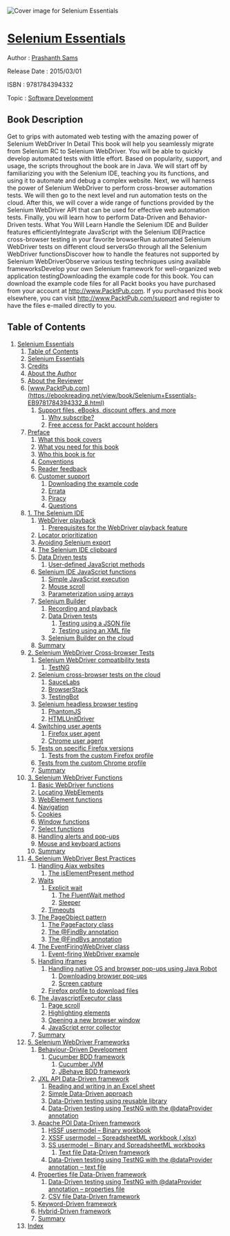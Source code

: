 ![Cover image for Selenium Essentials](https://imgdetail.ebookreading.net/cover/cover/software_development/EB9781784394332.jpg)

[Selenium Essentials](https://ebookreading.net/view/book/Selenium+Essentials-EB9781784394332_1.html "Selenium Essentials")
====================================================================================================================

Author : [Prashanth Sams](https://ebookreading.net/search/author/Prashanth+Sams)

Release Date : 2015/03/01

ISBN : 9781784394332

Topic : [Software Development](https://ebookreading.net/search/category/software-development)

Book Description
-----------------

Get to grips with automated web testing with the amazing power of Selenium WebDriver
In Detail
This book will help you seamlessly migrate from Selenium RC to Selenium WebDriver. You will be able to quickly develop automated tests with little effort. Based on popularity, support, and usage, the scripts throughout the book are in Java.
We will start off by familiarizing you with the Selenium IDE, teaching you its functions, and using it to automate and debug a complex website. Next, we will harness the power of Selenium WebDriver to perform cross-browser automation tests. We will then go to the next level and run automation tests on the cloud. After this, we will cover a wide range of functions provided by the Selenium WebDriver API that can be used for effective web automation tests. Finally, you will learn how to perform Data-Driven and Behavior-Driven tests.
What You Will Learn
Handle the Selenium IDE and Builder features efficientlyIntegrate JavaScript with the Selenium IDEPractice cross-browser testing in your favorite browserRun automated Selenium WebDriver tests on different cloud serversGo through all the Selenium WebDriver functionsDiscover how to handle the features not supported by Selenium WebDriverObserve various testing techniques using available frameworksDevelop your own Selenium framework for well-organized web application testingDownloading the example code for this book. You can download the example code files for all Packt books you have purchased from your account at http://www.PacktPub.com. If you purchased this book elsewhere, you can visit http://www.PacktPub.com/support and register to have the files e-mailed directly to you.
              
Table of Contents
-----------------

1. [Selenium Essentials](https://ebookreading.net/view/book/Selenium+Essentials-EB9781784394332_3.html)
    1. [Table of Contents](https://ebookreading.net/view/book/Selenium+Essentials-EB9781784394332_2.html)
    1. [Selenium Essentials](https://ebookreading.net/view/book/Selenium+Essentials-EB9781784394332_4.html)
    1. [Credits](https://ebookreading.net/view/book/Selenium+Essentials-EB9781784394332_5.html)
    1. [About the Author](https://ebookreading.net/view/book/Selenium+Essentials-EB9781784394332_6.html)
    1. [About the Reviewer](https://ebookreading.net/view/book/Selenium+Essentials-EB9781784394332_7.html)
    1. [www.PacktPub.com](https://ebookreading.net/view/book/Selenium+Essentials-EB9781784394332_8.html)
        1. [Support files, eBooks, discount offers, and more](https://ebookreading.net/view/book/Selenium+Essentials-EB9781784394332_8.html#ch00lvl3sec01)
            1. [Why subscribe?](https://ebookreading.net/view/book/Selenium+Essentials-EB9781784394332_8.html#ch00lvl4sec01)
            1. [Free access for Packt account holders](https://ebookreading.net/view/book/Selenium+Essentials-EB9781784394332_8.html#ch00lvl4sec02)
    1. [Preface](https://ebookreading.net/view/book/Selenium+Essentials-EB9781784394332_9.html)
        1. [What this book covers](https://ebookreading.net/view/book/Selenium+Essentials-EB9781784394332_9.html#ch00lvl1sec02)
        1. [What you need for this book](https://ebookreading.net/view/book/Selenium+Essentials-EB9781784394332_10.html)
        1. [Who this book is for](https://ebookreading.net/view/book/Selenium+Essentials-EB9781784394332_11.html)
        1. [Conventions](https://ebookreading.net/view/book/Selenium+Essentials-EB9781784394332_12.html)
        1. [Reader feedback](https://ebookreading.net/view/book/Selenium+Essentials-EB9781784394332_13.html)
        1. [Customer support](https://ebookreading.net/view/book/Selenium+Essentials-EB9781784394332_14.html)
            1. [Downloading the example code](https://ebookreading.net/view/book/Selenium+Essentials-EB9781784394332_14.html#ch00lvl2sec02)
            1. [Errata](https://ebookreading.net/view/book/Selenium+Essentials-EB9781784394332_14.html#ch00lvl2sec03)
            1. [Piracy](https://ebookreading.net/view/book/Selenium+Essentials-EB9781784394332_14.html#ch00lvl2sec04)
            1. [Questions](https://ebookreading.net/view/book/Selenium+Essentials-EB9781784394332_14.html#ch00lvl2sec05)
    1. [1. The Selenium IDE](https://ebookreading.net/view/book/Selenium+Essentials-EB9781784394332_15.html)
        1. [WebDriver playback](https://ebookreading.net/view/book/Selenium+Essentials-EB9781784394332_15.html#ch01lvl2sec06)
            1. [Prerequisites for the WebDriver playback feature](https://ebookreading.net/view/book/Selenium+Essentials-EB9781784394332_15.html#ch01lvl3sec02)
        1. [Locator prioritization](https://ebookreading.net/view/book/Selenium+Essentials-EB9781784394332_16.html)
        1. [Avoiding Selenium export](https://ebookreading.net/view/book/Selenium+Essentials-EB9781784394332_17.html)
        1. [The Selenium IDE clipboard](https://ebookreading.net/view/book/Selenium+Essentials-EB9781784394332_18.html)
        1. [Data Driven tests](https://ebookreading.net/view/book/Selenium+Essentials-EB9781784394332_19.html)
            1. [User-defined JavaScript methods](https://ebookreading.net/view/book/Selenium+Essentials-EB9781784394332_19.html#ch01lvl2sec09)
        1. [Selenium IDE JavaScript functions](https://ebookreading.net/view/book/Selenium+Essentials-EB9781784394332_20.html)
            1. [Simple JavaScript execution](https://ebookreading.net/view/book/Selenium+Essentials-EB9781784394332_20.html#ch01lvl2sec10)
            1. [Mouse scroll](https://ebookreading.net/view/book/Selenium+Essentials-EB9781784394332_20.html#ch01lvl2sec11)
            1. [Parameterization using arrays](https://ebookreading.net/view/book/Selenium+Essentials-EB9781784394332_20.html#ch01lvl2sec12)
        1. [Selenium Builder](https://ebookreading.net/view/book/Selenium+Essentials-EB9781784394332_21.html)
            1. [Recording and playback](https://ebookreading.net/view/book/Selenium+Essentials-EB9781784394332_21.html#ch01lvl2sec13)
            1. [Data Driven tests](https://ebookreading.net/view/book/Selenium+Essentials-EB9781784394332_21.html#ch01lvl2sec14)
                1. [Testing using a JSON file](https://ebookreading.net/view/book/Selenium+Essentials-EB9781784394332_21.html#ch01lvl3sec03)
                1. [Testing using an XML file](https://ebookreading.net/view/book/Selenium+Essentials-EB9781784394332_21.html#ch01lvl3sec04)
            1. [Selenium Builder on the cloud](https://ebookreading.net/view/book/Selenium+Essentials-EB9781784394332_21.html#ch01lvl2sec15)
        1. [Summary](https://ebookreading.net/view/book/Selenium+Essentials-EB9781784394332_22.html)
    1. [2. Selenium WebDriver Cross-browser Tests](https://ebookreading.net/view/book/Selenium+Essentials-EB9781784394332_23.html)
        1. [Selenium WebDriver compatibility tests](https://ebookreading.net/view/book/Selenium+Essentials-EB9781784394332_23.html#ch02lvl1sec14)
            1. [TestNG](https://ebookreading.net/view/book/Selenium+Essentials-EB9781784394332_23.html#ch02lvl2sec16)
        1. [Selenium cross-browser tests on the cloud](https://ebookreading.net/view/book/Selenium+Essentials-EB9781784394332_24.html)
            1. [SauceLabs](https://ebookreading.net/view/book/Selenium+Essentials-EB9781784394332_24.html#ch02lvl2sec17)
            1. [BrowserStack](https://ebookreading.net/view/book/Selenium+Essentials-EB9781784394332_24.html#ch02lvl2sec18)
            1. [TestingBot](https://ebookreading.net/view/book/Selenium+Essentials-EB9781784394332_24.html#ch02lvl2sec19)
        1. [Selenium headless browser testing](https://ebookreading.net/view/book/Selenium+Essentials-EB9781784394332_25.html)
            1. [PhantomJS](https://ebookreading.net/view/book/Selenium+Essentials-EB9781784394332_25.html#ch02lvl2sec20)
            1. [HTMLUnitDriver](https://ebookreading.net/view/book/Selenium+Essentials-EB9781784394332_25.html#ch02lvl2sec21)
        1. [Switching user agents](https://ebookreading.net/view/book/Selenium+Essentials-EB9781784394332_26.html)
            1. [Firefox user agent](https://ebookreading.net/view/book/Selenium+Essentials-EB9781784394332_26.html#ch02lvl2sec22)
            1. [Chrome user agent](https://ebookreading.net/view/book/Selenium+Essentials-EB9781784394332_26.html#ch02lvl2sec23)
        1. [Tests on specific Firefox versions](https://ebookreading.net/view/book/Selenium+Essentials-EB9781784394332_27.html)
            1. [Tests from the custom Firefox profile](https://ebookreading.net/view/book/Selenium+Essentials-EB9781784394332_27.html#ch02lvl2sec24)
        1. [Tests from the custom Chrome profile](https://ebookreading.net/view/book/Selenium+Essentials-EB9781784394332_28.html)
        1. [Summary](https://ebookreading.net/view/book/Selenium+Essentials-EB9781784394332_29.html)
    1. [3. Selenium WebDriver Functions](https://ebookreading.net/view/book/Selenium+Essentials-EB9781784394332_30.html)
        1. [Basic WebDriver functions](https://ebookreading.net/view/book/Selenium+Essentials-EB9781784394332_30.html#ch03lvl1sec21)
        1. [Locating WebElements](https://ebookreading.net/view/book/Selenium+Essentials-EB9781784394332_31.html)
        1. [WebElement functions](https://ebookreading.net/view/book/Selenium+Essentials-EB9781784394332_32.html)
        1. [Navigation](https://ebookreading.net/view/book/Selenium+Essentials-EB9781784394332_33.html)
        1. [Cookies](https://ebookreading.net/view/book/Selenium+Essentials-EB9781784394332_34.html)
        1. [Window functions](https://ebookreading.net/view/book/Selenium+Essentials-EB9781784394332_35.html)
        1. [Select functions](https://ebookreading.net/view/book/Selenium+Essentials-EB9781784394332_36.html)
        1. [Handling alerts and pop-ups](https://ebookreading.net/view/book/Selenium+Essentials-EB9781784394332_37.html)
        1. [Mouse and keyboard actions](https://ebookreading.net/view/book/Selenium+Essentials-EB9781784394332_38.html)
        1. [Summary](https://ebookreading.net/view/book/Selenium+Essentials-EB9781784394332_39.html)
    1. [4. Selenium WebDriver Best Practices](https://ebookreading.net/view/book/Selenium+Essentials-EB9781784394332_40.html)
        1. [Handling Ajax websites](https://ebookreading.net/view/book/Selenium+Essentials-EB9781784394332_40.html#ch04lvl1sec32)
            1. [The isElementPresent method](https://ebookreading.net/view/book/Selenium+Essentials-EB9781784394332_40.html#ch04lvl2sec25)
        1. [Waits](https://ebookreading.net/view/book/Selenium+Essentials-EB9781784394332_41.html)
            1. [Explicit wait](https://ebookreading.net/view/book/Selenium+Essentials-EB9781784394332_41.html#ch04lvl2sec26)
                1. [The FluentWait method](https://ebookreading.net/view/book/Selenium+Essentials-EB9781784394332_41.html#ch04lvl3sec05)
                1. [Sleeper](https://ebookreading.net/view/book/Selenium+Essentials-EB9781784394332_41.html#ch04lvl3sec06)
            1. [Timeouts](https://ebookreading.net/view/book/Selenium+Essentials-EB9781784394332_41.html#ch04lvl2sec27)
        1. [The PageObject pattern](https://ebookreading.net/view/book/Selenium+Essentials-EB9781784394332_42.html)
            1. [The PageFactory class](https://ebookreading.net/view/book/Selenium+Essentials-EB9781784394332_42.html#ch04lvl2sec28)
            1. [The @FindBy annotation](https://ebookreading.net/view/book/Selenium+Essentials-EB9781784394332_42.html#ch04lvl2sec29)
            1. [The @FindBys annotation](https://ebookreading.net/view/book/Selenium+Essentials-EB9781784394332_42.html#ch04lvl2sec30)
        1. [The EventFiringWebDriver class](https://ebookreading.net/view/book/Selenium+Essentials-EB9781784394332_43.html)
            1. [Event-firing WebDriver example](https://ebookreading.net/view/book/Selenium+Essentials-EB9781784394332_43.html#ch04lvl2sec31)
        1. [Handling iframes](https://ebookreading.net/view/book/Selenium+Essentials-EB9781784394332_44.html)
            1. [Handling native OS and browser pop-ups using Java Robot](https://ebookreading.net/view/book/Selenium+Essentials-EB9781784394332_44.html#ch04lvl2sec32)
                1. [Downloading browser pop-ups](https://ebookreading.net/view/book/Selenium+Essentials-EB9781784394332_44.html#ch04lvl3sec07)
                1. [Screen capture](https://ebookreading.net/view/book/Selenium+Essentials-EB9781784394332_44.html#ch04lvl3sec08)
            1. [Firefox profile to download files](https://ebookreading.net/view/book/Selenium+Essentials-EB9781784394332_44.html#ch04lvl2sec33)
        1. [The JavascriptExecutor class](https://ebookreading.net/view/book/Selenium+Essentials-EB9781784394332_45.html)
            1. [Page scroll](https://ebookreading.net/view/book/Selenium+Essentials-EB9781784394332_45.html#ch04lvl2sec34)
            1. [Highlighting elements](https://ebookreading.net/view/book/Selenium+Essentials-EB9781784394332_45.html#ch04lvl2sec35)
            1. [Opening a new browser window](https://ebookreading.net/view/book/Selenium+Essentials-EB9781784394332_45.html#ch04lvl2sec36)
            1. [JavaScript error collector](https://ebookreading.net/view/book/Selenium+Essentials-EB9781784394332_45.html#ch04lvl2sec37)
        1. [Summary](https://ebookreading.net/view/book/Selenium+Essentials-EB9781784394332_46.html)
    1. [5. Selenium WebDriver Frameworks](https://ebookreading.net/view/book/Selenium+Essentials-EB9781784394332_47.html)
        1. [Behaviour-Driven Development](https://ebookreading.net/view/book/Selenium+Essentials-EB9781784394332_47.html#ch05lvl1sec39)
            1. [Cucumber BDD framework](https://ebookreading.net/view/book/Selenium+Essentials-EB9781784394332_47.html#ch05lvl2sec38)
                1. [Cucumber JVM](https://ebookreading.net/view/book/Selenium+Essentials-EB9781784394332_47.html#ch05lvl3sec09)
                1. [JBehave BDD framework](https://ebookreading.net/view/book/Selenium+Essentials-EB9781784394332_47.html#ch05lvl3sec10)
        1. [JXL API Data-Driven framework](https://ebookreading.net/view/book/Selenium+Essentials-EB9781784394332_48.html)
            1. [Reading and writing in an Excel sheet](https://ebookreading.net/view/book/Selenium+Essentials-EB9781784394332_48.html#ch05lvl2sec39)
            1. [Simple Data-Driven approach](https://ebookreading.net/view/book/Selenium+Essentials-EB9781784394332_48.html#ch05lvl2sec40)
            1. [Data-Driven testing using reusable library](https://ebookreading.net/view/book/Selenium+Essentials-EB9781784394332_48.html#ch05lvl2sec41)
            1. [Data-Driven testing using TestNG with the @dataProvider annotation](https://ebookreading.net/view/book/Selenium+Essentials-EB9781784394332_48.html#ch05lvl2sec42)
        1. [Apache POI Data-Driven framework](https://ebookreading.net/view/book/Selenium+Essentials-EB9781784394332_49.html)
            1. [HSSF usermodel – Binary workbook](https://ebookreading.net/view/book/Selenium+Essentials-EB9781784394332_49.html#ch05lvl2sec43)
            1. [XSSF usermodel – SpreadsheetML workbook (.xlsx)](https://ebookreading.net/view/book/Selenium+Essentials-EB9781784394332_49.html#ch05lvl2sec44)
            1. [SS usermodel – Binary and SpreadsheetML workbooks](https://ebookreading.net/view/book/Selenium+Essentials-EB9781784394332_49.html#ch05lvl2sec45)
                1. [Text file Data-Driven framework](https://ebookreading.net/view/book/Selenium+Essentials-EB9781784394332_49.html#ch05lvl3sec11)
            1. [Data-Driven testing using TestNG with the @dataProvider annotation – text file](https://ebookreading.net/view/book/Selenium+Essentials-EB9781784394332_49.html#ch05lvl2sec46)
        1. [Properties file Data-Driven framework](https://ebookreading.net/view/book/Selenium+Essentials-EB9781784394332_50.html)
            1. [Data-Driven testing using TestNG with @dataProvider annotation – properties file](https://ebookreading.net/view/book/Selenium+Essentials-EB9781784394332_50.html#ch05lvl2sec47)
            1. [CSV file Data-Driven framework](https://ebookreading.net/view/book/Selenium+Essentials-EB9781784394332_50.html#ch05lvl2sec48)
        1. [Keyword-Driven framework](https://ebookreading.net/view/book/Selenium+Essentials-EB9781784394332_51.html)
        1. [Hybrid-Driven framework](https://ebookreading.net/view/book/Selenium+Essentials-EB9781784394332_52.html)
        1. [Summary](https://ebookreading.net/view/book/Selenium+Essentials-EB9781784394332_53.html)
    1. [Index](https://ebookreading.net/view/book/Selenium+Essentials-EB9781784394332_54.html)

